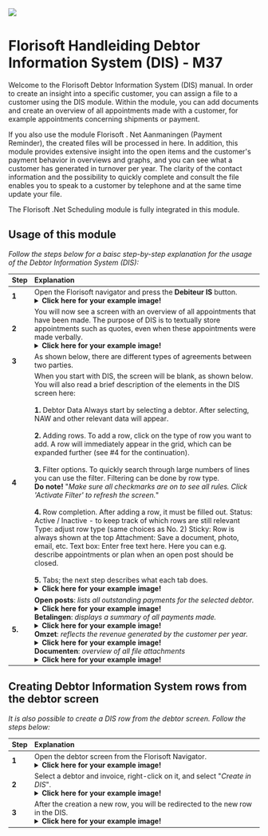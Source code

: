 <img src="../../fslogo.png">

# Florisoft Handleiding Debtor Information System (DIS) - M37

Welcome to the Florisoft Debtor Information System (DIS) manual. In order to create an insight into a specific customer, you can assign a file to a customer using the DIS module. Within the module, you can add documents and create an overview of all appointments made with a customer, for example appointments concerning shipments or payment.

If you also use the module Florisoft . Net Aanmaningen (Payment Reminder), the created files will be processed in here. In addition, this module provides extensive insight into the open items and the customer's payment behavior in overviews and graphs, and you can see what a customer has generated in turnover per year. The clarity of the contact information and the possibility to quickly complete and consult the file enables you to speak to a customer by telephone and at the same time update your file.

The Florisoft .Net Scheduling module is fully integrated in this module.

## Usage of this module

*Follow the steps below for a baisc step-by-step explanation for the usage of the Debtor Information System (DIS):*

|Step|Explanation|
|:--|:--|
|**1**|Open the Florisoft navigator and press the **Debiteur IS** button.<details><summary><b>Click here for your example image!</b></summary><img src=".DIS Manual/media/image2.png"></details>|
|**2**|You will now see a screen with an overview of all appointments that have been made. The purpose of DIS is to textually store appointments such as quotes, even when these appointments were made verbally.<details><summary><b>Click here for your example image!</b></summary><img src=".DIS Manual/media/image3.png"></details>|
|**3**|As shown below, there are different types of agreements between two parties.|
|**4**|When you start with DIS, the screen will be blank, as shown below. You will also read a brief description of the elements in the DIS screen here:<br><br>**1.** Debtor Data Always start by selecting a debtor. After selecting, NAW and other relevant data will appear.<br><br>**2.** Adding rows. To add a row, click on the type of row you want to add. A row will immediately appear in the grid, which can be expanded further (see #4 for the continuation).<br><br>**3.** Filter options. To quickly search through large numbers of lines you can use the filter. Filtering can be done by row type. <br>**Do note!** "*Make sure all checkmarks are on to see all rules. Click 'Activate Filter' to refresh the screen.*"<br><br>**4.** Row completion. After adding a row, it must be filled out. Status: Active / Inactive - to keep track of which rows are still relevant Type: adjust row type (same choices as No. 2) Sticky: Row is always shown at the top Attachment: Save a document, photo, email, etc. Text box: Enter free text here. Here you can e.g. describe appointments or plan when an open post should be closed.<br><br> **5.** Tabs; the next step describes what each tab does. <details><summary><b>Click here for your example image!</b></summary><img src=".DIS Manual/media/image4.png"></details>|
|**5.**|**Open posts**: *lists all outstanding payments for the selected debtor.*<details><summary><b>Click here for your example image!</b></summary><img src=".DIS Manual/media/image5.png"></details>**Betalingen**: *displays a summary of all payments made.*<details><summary><b>Click here for your example image!</b></summary><img src=".DIS Manual/media/image6.png"></details>**Omzet**: *reflects the revenue generated by the customer per year.*<details><summary><b>Click here for your example image!</b></summary><img src=".DIS Manual/media/image7.png"></details>**Documenten**: *overview of all file attachments*<details><summary><b>Click here for your example image!</b></summary><img src=".DIS Manual/media/image8.png"></details>|


## Creating Debtor Information System rows from the debtor screen

*It is also possible to create a DIS row from the debtor screen. Follow the steps below:*

|Step|Explanation|
|:--|:--|
|**1**|Open the debtor screen from the Florisoft Navigator.<details><summary><b>Click here for your example image!</b></summary><img src=".DIS Manual/media/image9.png"></details>|
|**2**|Select a debtor and invoice, right-click on it, and select "*Create in DIS*".<details><summary><b>Click here for your example image!</b></summary><img src=".DIS Manual/media/image10.png"></details>|
|**3**|After the creation a new row, you will be redirected to the new row in the DIS.<details><summary><b>Click here for your example image!</b></summary><img src=".DIS Manual/media/image11.gif"></details>|
